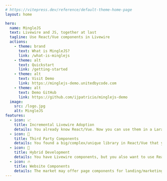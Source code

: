 ```yaml
---
# https://vitepress.dev/reference/default-theme-home-page
layout: home

hero:
  name: MingleJS
  text: Livewire and JS, together at last
  tagline: Use React/Vue components in Livewire
  actions:
    - theme: brand
      text: What is MingleJS?
      link: /what-is-minglejs
    - theme: alt
      text: Quickstart
      link: /getting-started
    - theme: alt
      text: Visit Demo
      link: https://minglejs-demo.unitedbycode.com
    - theme: alt
      text: Demo GitHub
      link: https://github.com/ijpatricio/minglejs-demo
  image:
    src: /logo.jpg
    alt: MingleJS
features:
  - icon: 📈
    title: Incremental Livewire Adoption
    details: You already know React/Vue. Now you can use them in a Laravel Livewire application, as you're learning Livewire.
  - icon: 🧩
    title: Third Party Components
    details: You found a big/complex/unique library in React/Vue that you want to use in your Laravel Livewire application.
  - icon: 🔄
    title: Hybrid Development
    details: You have Livewire components, but you also want to use React/Vue. Maybe more people on the team are frontend-only developers.
  - icon: 🔥
    title: Website Components
    details: The market may offer page components for landing/marketing/ecommerce pages that are built in React/Vue.
---
```


<style>
.VPImage[alt="MingleJS"] {
    border-radius: 12px;
    margin: 20px; /* Set your desired margin */
    box-shadow: 5px 5px 20px rgb(45 114 253); /* Adjust the shadow color and blur radius as needed */
}
</style>
